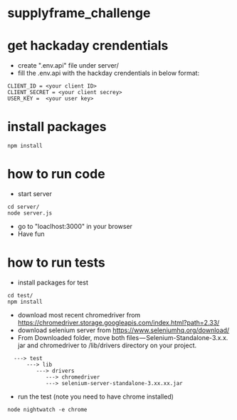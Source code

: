 # supplyframe_challenge

# get hackaday crendentials
   * create ".env.api" file under server/
   * fill the .env.api with the hackday crendentials in below format:
   ```
CLIENT_ID = <your client ID>
CLIENT_SECRET = <your client secrey>
USER_KEY =  <your user key>
```

# install packages
```
npm install
```

# how to run code
 - start server
 ```
 cd server/
 node server.js
 ```
 - go to "loaclhost:3000" in your browser
 - Have fun

# how to run tests
 - install packages for test
 ```
 cd test/
 npm install 
 ```
 - download most recent chromedriver from https://chromedriver.storage.googleapis.com/index.html?path=2.33/
 - download selenium server from https://www.seleniumhq.org/download/
 - From Downloaded folder, move both files — Selenium-Standalone-3.x.x. jar and chromedriver to /lib/drivers directory on your project.
 ```
   ---> test
       ---> lib
          ---> drivers
             ---> chromedriver
             ---> selenium-server-standalone-3.xx.xx.jar
 ```
 - run the test (note you need to have chrome installed)
 ```
 node nightwatch -e chrome
 ```
